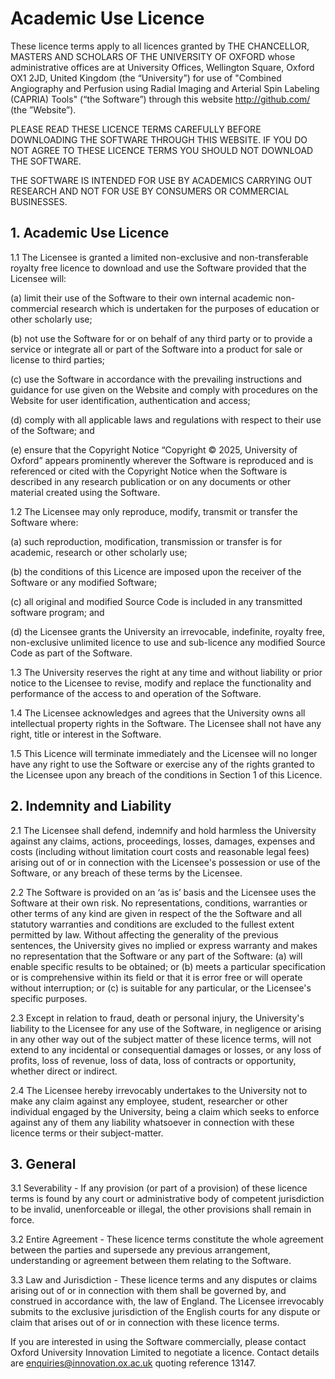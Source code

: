 # Academic Use Licence

These licence terms apply to all licences granted by THE CHANCELLOR, MASTERS AND SCHOLARS OF THE UNIVERSITY OF OXFORD whose administrative offices are at University Offices, Wellington Square, Oxford OX1 2JD, United Kingdom (the “University”) for use of "Combined Angiography and Perfusion using Radial Imaging and Arterial Spin Labeling (CAPRIA) Tools" (“the Software”) through this website http://github.com/ (the ”Website”). 

PLEASE READ THESE LICENCE TERMS CAREFULLY BEFORE DOWNLOADING THE SOFTWARE THROUGH THIS WEBSITE.  IF YOU DO NOT AGREE TO THESE LICENCE TERMS YOU SHOULD NOT DOWNLOAD THE SOFTWARE.

THE SOFTWARE IS INTENDED FOR USE BY ACADEMICS CARRYING OUT RESEARCH AND NOT FOR USE BY CONSUMERS OR COMMERCIAL BUSINESSES.

## 1.	Academic Use Licence
1.1	The Licensee is granted a limited non-exclusive and non-transferable royalty free licence to download and use the Software provided that the Licensee will:

(a)	limit their use of the Software to their own internal academic non-commercial research which is undertaken for the purposes of education or other scholarly use; 

(b)	not use the Software for or on behalf of any third party or to provide a service or integrate all or part of the Software into a product for sale or license to third parties;

(c)	use the Software in accordance with the prevailing instructions and guidance for use given on the Website and comply with procedures on the Website for user identification, authentication and access;

(d)	comply with all applicable laws and regulations with respect to their use of the Software; and 

(e)	ensure that the Copyright Notice “Copyright © 2025, University of Oxford” appears prominently wherever the Software is reproduced and is referenced or cited with the Copyright Notice when the Software is described in any research publication or on any documents or other material created using the Software.

1.2	The Licensee may only reproduce, modify, transmit or transfer the Software where:

(a)	such reproduction, modification, transmission or transfer is for academic, research or other scholarly use;

(b)	the conditions of this Licence are imposed upon the receiver of the Software or any modified Software;

(c)	all original and modified Source Code is included in any transmitted software program; and

(d)	the Licensee grants the University an irrevocable, indefinite, royalty free, non-exclusive unlimited licence to use and sub-licence any modified Source Code as part of the Software.

1.3	The University reserves the right at any time and without liability or prior notice to the Licensee to revise, modify and replace the functionality and performance of the access to and operation of the Software. 

1.4	The Licensee acknowledges and agrees that the University owns all intellectual property rights in the Software.  The Licensee shall not have any right, title or interest in the Software.

1.5	This Licence will terminate immediately and the Licensee will no longer have any right to use the Software or exercise any of the rights granted to the Licensee upon any breach of the conditions in Section 1 of this Licence.

## 2.	Indemnity and Liability 
2.1	The Licensee shall defend, indemnify and hold harmless the University against any claims, actions, proceedings, losses, damages, expenses and costs (including without limitation court costs and reasonable legal fees) arising out of or in connection with the Licensee's possession or use of the Software, or any breach of these terms by the Licensee. 

2.2	The Software is provided on an ‘as is’ basis and the Licensee uses the Software at their own risk. No representations, conditions, warranties or other terms of any kind are given in respect of the the Software and all statutory warranties and conditions are excluded to the fullest extent permitted by law. Without affecting the generality of the previous sentences, the University gives no implied or express warranty and makes no representation that the Software or any part of the Software: (a) will enable specific results to be obtained; or (b) meets a particular specification or is comprehensive within its field or that it is error free or will operate without interruption; or (c) is suitable for any particular, or the Licensee's specific purposes. 

2.3	Except in relation to fraud, death or personal injury, the University's liability to the Licensee for any use of the Software, in negligence or arising in any other way out of the subject matter of these licence terms, will not extend to any incidental or consequential damages or losses, or any loss of profits, loss of revenue, loss of data, loss of contracts or opportunity, whether direct or indirect.

2.4	The Licensee hereby irrevocably undertakes to the University not to make any claim against any employee, student, researcher or other individual engaged by the University, being a claim which seeks to enforce against any of them any liability whatsoever in connection with these licence terms or their subject-matter. 

## 3.	General 
3.1	Severability - If any provision (or part of a provision) of these licence terms is found by any court or administrative body of competent jurisdiction to be invalid, unenforceable or illegal, the other provisions shall remain in force.

3.2	Entire Agreement - These licence terms constitute the whole agreement between the parties and supersede any previous arrangement, understanding or agreement between them relating to the Software. 

3.3	Law and Jurisdiction - These licence terms and any disputes or claims arising out of or in connection with them shall be governed by, and construed in accordance with, the law of England. The Licensee irrevocably submits to the exclusive jurisdiction of the English courts for any dispute or claim that arises out of or in connection with these licence terms.

If you are interested in using the Software commercially, please contact Oxford University Innovation Limited to negotiate a licence. Contact details are enquiries@innovation.ox.ac.uk quoting reference 13147.


